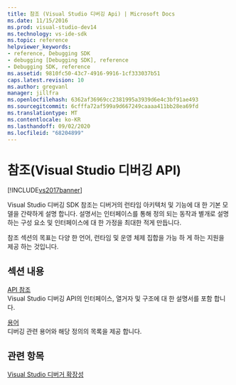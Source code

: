 ```yaml
---
title: 참조 (Visual Studio 디버깅 Api) | Microsoft Docs
ms.date: 11/15/2016
ms.prod: visual-studio-dev14
ms.technology: vs-ide-sdk
ms.topic: reference
helpviewer_keywords:
- reference, Debugging SDK
- debugging [Debugging SDK], reference
- Debugging SDK, reference
ms.assetid: 9810fc50-43c7-4916-9916-1cf333037b51
caps.latest.revision: 10
ms.author: gregvanl
manager: jillfra
ms.openlocfilehash: 6362af36969cc2381995a3939d6e4c3bf91ae493
ms.sourcegitcommit: 6cfffa72af599a9d667249caaaa411bb28ea69fd
ms.translationtype: MT
ms.contentlocale: ko-KR
ms.lasthandoff: 09/02/2020
ms.locfileid: "68204899"
---
```

# <a name="reference-visual-studio-debugging-apis"></a>참조(Visual Studio 디버깅 API)
[!INCLUDE[vs2017banner](../../../includes/vs2017banner.md)]

Visual Studio 디버깅 SDK 참조는 디버거의 런타임 아키텍처 및 기능에 대 한 기본 모델을 간략하게 설명 합니다. 설명서는 인터페이스를 통해 정의 되는 동작과 별개로 설명 하는 구성 요소 및 인터페이스에 대 한 가정을 최대한 적게 만듭니다.  
  
 참조 섹션의 목표는 다양 한 언어, 런타임 및 운영 체제 집합을 가능 하 게 하는 지원을 제공 하는 것입니다.  
  
## <a name="in-this-section"></a>섹션 내용  
 [API 참조](../../../extensibility/debugger/reference/api-reference-visual-studio-debugging.md)  
 Visual Studio 디버깅 API의 인터페이스, 열거자 및 구조에 대 한 설명서를 포함 합니다.  
  
 [용어](../../../extensibility/debugger/reference/visual-studio-debugger-glossary.md)  
 디버깅 관련 용어와 해당 정의의 목록을 제공 합니다.  
  
## <a name="see-also"></a>관련 항목  
 [Visual Studio 디버거 확장성](../../../extensibility/debugger/visual-studio-debugger-extensibility.md)
